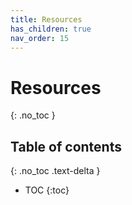 ```yaml
---
title: Resources
has_children: true
nav_order: 15
---
```


# Resources
{: .no_toc }

## Table of contents
{: .no_toc .text-delta }

- TOC
   {:toc}
